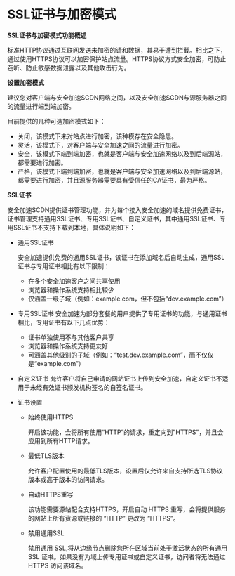 
# SSL证书与加密模式
**SSL证书与加密模式功能概述**


标准HTTP协议通过互联网发送未加密的请和数据，其易于遭到拦截。相比之下，通过使用HTTPS协议可以加密保护站点流量。HTTPS协议方式安全加密，可防止窃听、防止敏感数据泄露以及其他攻击行为。


**设置加密模式**


建议您对客户端与安全加速SCDN网络之间，以及安全加速SCDN与源服务器之间的流量进行端到端加密。

目前提供的几种可选加密模式如下：

- 关闭，该模式下未对站点进行加密，该种模存在安全隐患。
- 灵活，该模式下，对客户端与安全加速之间的流量进行加密。
- 安全，该模式下端到端加密，也就是客户端与安全加速网络以及到后端源站，都需要进行加密。
- 严格，该模式下端到端加密，也就是客户端与安全加速网络以及到后端源站，都需要进行加密，并且源服务器需要具有受信任的CA证书，最为严格。


**SSL证书**

安全加速SCDN提供证书管理功能，并为每个接入安全加速的域名提供免费证书，证书管理支持通用SSL证书、专用SSL证书、自定义证书，其中通用SSL证书、专用SSL证书不支持下载到本地，具体说明如下：

- 通用SSL证书

   安全加速提供免费的通用SSL证书，该证书在添加域名后自动生成，通用SSL证书与专用证书相比有以下限制：
   - 在多个安全加速客户之间共享使用
   - 浏览器和操作系统支持相比较少
   - 仅涵盖一级子域（例如：example.com，但不包括“dev.example.com”）

- 专用SSL证书
  安全加速为部分套餐的用户提供了专用证书的功能，与通用证书相比，专用证书有以下几点优势：
   - 证书单独使用不与其他客户共享
   - 浏览器和操作系统支持更友好
   - 可涵盖其他级别的子域（例如：“test.dev.example.com”，而不仅仅是“example.com”）


- 自定义证书
  允许客户将自己申请的网站证书上传到安全加速，自定义证书不适用于未经有效证书颁发机构签名的自签名证书。


- 证书设置

  - 始终使用HTTPS

    开启该功能，会将所有使用“HTTP”的请求，重定向到"HTTPS"，并且会应用到所有HTTP请求。

  - 最低TLS版本

    允许客户配置使用的最低TLS版本，设置后仅允许来自支持所选TLS协议版本或高于版本的访问请求。

  - 自动HTTPS重写

    该功能需要源站配合支持HTTPS，开启自动 HTTPS 重写，会将提供服务的网站上所有资源或链接的 “HTTP” 更改为 “HTTPS”。

  - 禁用通用SSL

    禁用通用 SSL,将从边缘节点删除您所在区域当前处于激活状态的所有通用 SSL 证书。如果没有为域上传专用证书或自定义证书，访问者将无法通过 HTTPS 访问该域名。
